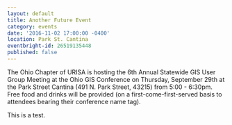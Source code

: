 ```yaml
---
layout: default
title: Another Future Event
category: events
date: '2016-11-02 17:00:00 -0400'
location: Park St. Cantina
eventbright-id: 26519135448
published: false
---
```

The Ohio Chapter of URISA is hosting the 6th Annual Statewide GIS User Group Meeting at the Ohio GIS Conference on Thursday, September 29th at the Park Street Cantina (491 N. Park Street, 43215) from 5:00 - 6:30pm.   Free food and drinks will be provided (on a first-come-first-served basis to attendees bearing their conference name tag).

This is a test.
